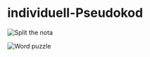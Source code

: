 # individuell-Pseudokod

![Split the nota](https://github.com/user-attachments/assets/b7e520e1-1d48-4ecd-bc44-b46d042355c9)


![Word puzzle](https://github.com/user-attachments/assets/ce6977b8-9c30-4803-9132-c17bfd0f2f3d)
